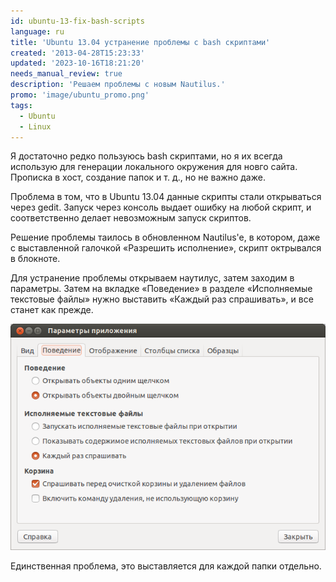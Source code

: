 ```yaml
---
id: ubuntu-13-fix-bash-scripts
language: ru
title: 'Ubuntu 13.04 устранение проблемы с bash скриптами'
created: '2013-04-28T15:23:33'
updated: '2023-10-16T18:21:20'
needs_manual_review: true
description: 'Решаем проблемы с новым Nautilus.'
promo: 'image/ubuntu_promo.png'
tags:
  - Ubuntu
  - Linux
---
```


Я достаточно редко пользуюсь bash скриптами, но я их всегда использую для генерации локального окружения для новго сайта. Прописка в хост, создание папок и т. д., но не важно даже.

Проблема в том, что в Ubuntu 13.04 данные скрипты стали открываться через gedit. Запуск через консоль выдает ошибку на любой скрипт, и соответственно делает невозможным запуск скриптов.

Решение проблемы таилось в обновленном Nautilus'e, в котором, даже с выставленной галочкой «Разрешить исполнение», скрипт октрывался в блокноте.

Для устранение проблемы открываем наутилус, затем заходим в параметры. Затем на вкладке «Поведение» в разделе «Исполняемые текстовые файлы» нужно выставить «Каждый раз спрашивать», и все станет как прежде.

![Nautilus 13.04](image/nautilus13.04.png)

Единственная проблема, это выставляется для каждой папки отдельно.
